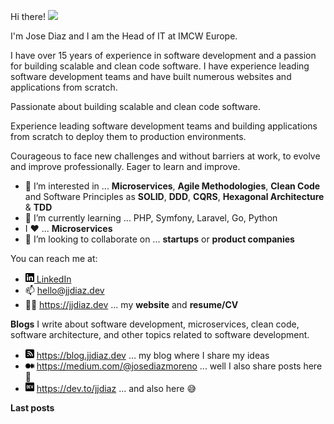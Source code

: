 Hi there! <a href="https://jjdiaz.dev/" rel="nofollow" data-target="animated-image.originalLink"><img src="https://media.giphy.com/media/hvRJCLFzcasrR4ia7z/giphy.gif" width="5%" style="display: inline-block;" data-target="animated-image.originalImage"></a>

I'm Jose Diaz and I am the Head of IT at IMCW Europe.

I have over 15 years of experience in software development and a passion for building scalable and clean code software. I have experience leading software development teams and have built numerous websites and applications from scratch.

Passionate about building scalable and clean code software.

Experience leading software development teams and building applications from scratch to deploy them to production environments.

Courageous to face new challenges and without barriers at work, to evolve and improve professionally. Eager to learn and improve.

- 👀 I’m interested in ... **Microservices**, **Agile Methodologies**, **Clean Code** and Software Principles as **SOLID**, **DDD**, **CQRS**, **Hexagonal Architecture** & **TDD**
- 🌱 I’m currently learning ... PHP, Symfony, Laravel, Go, Python
- I :heart: ... **Microservices**
- 💞️ I’m looking to collaborate on ... **startups** or **product companies**

You can reach me at:
- <a href="https://www.linkedin.com/in/josediazmoreno/" target="_blank"><img src="/icon/linkedin.svg" width="14px" alt="linkedin"> LinkedIn</a>
- 📫 <a href="mailto:hello@jjdiaz.dev" target="_blank">hello@jjdiaz.dev</a>
- 👨‍💻 https://jjdiaz.dev ... my **website** and **resume/CV**

**Blogs**
I write about software development, microservices, clean code, software architecture, and other topics related to software development.

<svg xmlns="http://www.w3.org/2000/svg" style="display: none;">
  <filter id="fff">
    <feFlood flood-color="white" result="floodOut" />
    <feComposite in="floodOut" in2="SourceGraphic" operator="in" result="compOut" />
    <feMerge>
      <feMergeNode in="compOut" />
      <feMergeNode in="SourceGraphic" />
    </feMerge>
  </filter>

- <img src="/icon/blog.svg" width="14px" alt="blog" style="filter: url(#fff);"> https://blog.jjdiaz.dev ... my blog where I share my ideas
- <img src="/icon/medium.svg" width="14px" alt="medium" style="background-color: #FFFFFF;"> https://medium.com/@josediazmoreno ... well I also share posts here :grimacing:
- <img src="/icon/dev.svg" width="14px" alt="dev.to"> https://dev.to/jjdiaz ... and also here :sweat_smile:

**Last posts**
<!--BLOG-POST-LIST:START-->
<!--BLOG-POST-LIST:END -->